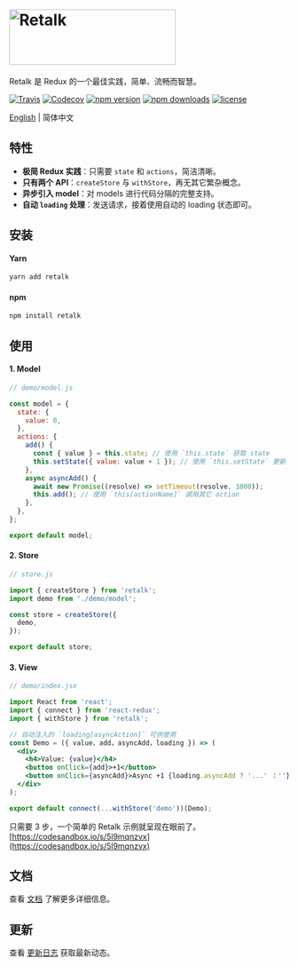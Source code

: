 # <img src="./logo/logo-title.png" height="100" width="300" alt="Retalk">

Retalk 是 Redux 的一个最佳实践，简单、流畅而智慧。

[![Travis](https://img.shields.io/travis/nanxiaobei/retalk.svg?style=flat-square)](https://travis-ci.org/nanxiaobei/retalk)
[![Codecov](https://img.shields.io/codecov/c/github/nanxiaobei/retalk.svg?style=flat-square)](https://codecov.io/gh/nanxiaobei/retalk)
[![npm version](https://img.shields.io/npm/v/retalk.svg?style=flat-square)](https://www.npmjs.com/package/retalk)
[![npm downloads](https://img.shields.io/npm/dt/retalk.svg?style=flat-square)](http://www.npmtrends.com/retalk)
[![license](https://img.shields.io/github/license/nanxiaobei/retalk.svg?style=flat-square)](https://github.com/nanxiaobei/retalk/blob/master/LICENSE)

[English](./README.md) | 简体中文

## 特性

- **极简 Redux 实践**：只需要 `state` 和 `actions`，简洁清晰。
- **只有两个 API**：`createStore` 与 `withStore`，再无其它繁杂概念。
- **异步引入 model**：对 models 进行代码分隔的完整支持。
- **自动 `loading` 处理**：发送请求，接着使用自动的 loading 状态即可。

## 安装

#### Yarn

```bash
yarn add retalk
```

#### npm

```bash
npm install retalk
```

## 使用

#### 1. Model

```js
// demo/model.js

const model = {
  state: {
    value: 0,
  },
  actions: {
    add() {
      const { value } = this.state; // 使用 `this.state` 获取 state
      this.setState({ value: value + 1 }); // 使用 `this.setState` 更新 state
    },
    async asyncAdd() {
      await new Promise((resolve) => setTimeout(resolve, 1000));
      this.add(); // 使用 `this[actionName]` 调用其它 action
    },
  },
};

export default model;
```

#### 2. Store

```js
// store.js

import { createStore } from 'retalk';
import demo from './demo/model';

const store = createStore({
  demo,
});

export default store;
```

#### 3. View

```jsx
// demo/index.jsx

import React from 'react';
import { connect } from 'react-redux';
import { withStore } from 'retalk';

// 自动注入的 `loading[asyncAction]` 可供使用
const Demo = ({ value，add，asyncAdd，loading }) => (
  <div>
    <h4>Value: {value}</h4>
    <button onClick={add}>+1</button>
    <button onClick={asyncAdd}>Async +1 {loading.asyncAdd ? '...' ：''}</button>
  </div>
);

export default connect(...withStore('demo'))(Demo);
```

只需要 3 步，一个简单的 Retalk 示例就呈现在眼前了。[https://codesandbox.io/s/5l9mqnzvx](https://codesandbox.io/s/5l9mqnzvx)

## 文档

查看 [文档](./docs/DOCUMENTATION.zh-CN.md) 了解更多详细信息。

## 更新

查看 [更新日志](./CHANGELOG.zh-CN.md) 获取最新动态。
